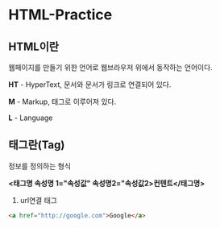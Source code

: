 # HTML-Practice
## HTML이란
웹페이지를 만들기 위한 언어로 웹브라우저 위에서 동작하는 언어이다.


**HT** - HyperText, 문서와 문서가 링크로 연결되어 있다.


**M** - Markup, 태그로 이루어져 있다.


**L** - Language

## 태그란(Tag)
정보를 정의하는 형식

**<태그명 속성명 1="속성값" 속성명2="속성값2>컨텐트</태그명>**

1. url연결 태그
```html
<a href="http://google.com">Google</a>
```